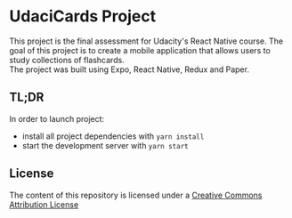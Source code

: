 # UdaciCards Project

This project is the final assessment for Udacity's React Native course. The goal of this project is to create a mobile application that allows users to study collections of flashcards.  
The project was built using Expo, React Native, Redux and Paper.

## TL;DR

In order to launch project:

* install all project dependencies with `yarn install`
* start the development server with `yarn start`

## License
The content of this repository is licensed under a [Creative Commons Attribution License](https://creativecommons.org/licenses/by/3.0/us/)